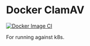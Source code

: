 # Docker ClamAV

[![Docker Image CI](https://github.com/PartTimeLegend/Docker-clamav/actions/workflows/docker-image.yml/badge.svg)](https://github.com/PartTimeLegend/Docker-clamav/actions/workflows/docker-image.yml)

For running against k8s.
